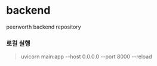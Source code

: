 # backend
peerworth backend repository

### 로컬 실행
> uvicorn main:app --host 0.0.0.0 --port 8000 --reload
